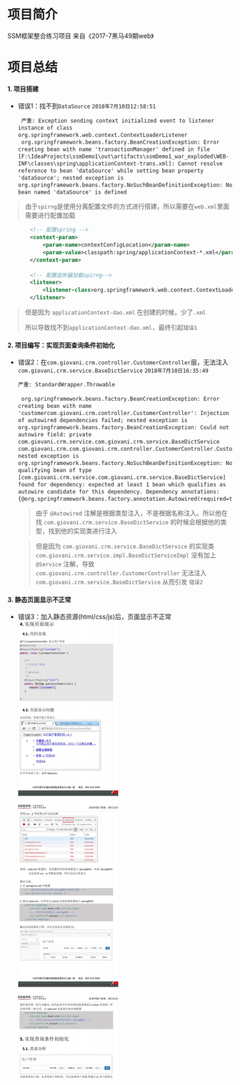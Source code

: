# 项目简介

   SSM框架整合练习项目
   来自《2017-7黑马49期web》

# 项目总结

#### 1. 项目搭建

   + 错误1：找不到`DataSource` `2018年7月10日12:58:51`

     ```
      严重: Exception sending context initialized event to listener instance of class org.springframework.web.context.ContextLoaderListener
      org.springframework.beans.factory.BeanCreationException: Error creating bean with name 'transactionManager' defined in file [F:\IdeaProjects\ssmDemo1\out\artifacts\ssmDemo1_war_exploded\WEB-INF\classes\spring\applicationContext-trans.xml]: Cannot resolve reference to bean 'dataSource' while setting bean property 'dataSource'; nested exception is org.springframework.beans.factory.NoSuchBeanDefinitionException: No bean named 'dataSource' is defined
     ```

> 由于`spirng`是使用分离配置文件的方式进行搭建，所以需要在`web.xml`里面需要进行配置加载

```web.xml
       <!-- 配置spring -->
       <context-param>
           <param-name>contextConfigLocation</param-name>
           <param-value>classpath:spring/applicationContext-*.xml</param-value>
       </context-param>

       <!-- 配置监听器加载spirng-->
       <listener>
           <listener-class>org.springframework.web.context.ContextLoaderListener</listener-class>
       </listener>
```

> 但是因为 `applicationContext-dao.xml` 在创建的时候，少了`.xml`
>
> 所以导致找不到`applicationContext-dao.xml`，最终引起`错误1`

 #### 2. 项目编写：实现页面查询条件初始化 

   + 错误2：在`com.giovani.crm.controller.CustomerController`层，无法注入`com.giovani.crm.service.BaseDictService` `2018年7月10日16:35:49`

        ```错误2
        严重: StandardWrapper.Throwable
        
         org.springframework.beans.factory.BeanCreationException: Error creating bean with name 'customercom.giovani.crm.controller.CustomerController': Injection of autowired dependencies failed; nested exception is org.springframework.beans.factory.BeanCreationException: Could not autowire field: private com.giovani.crm.service.com.giovani.crm.service.BaseDictService com.giovani.crm.com.giovani.crm.controller.CustomerController.Customercom.giovani.crm.controller.CustomerController.com.giovani.crm.service.BaseDictService; nested exception is org.springframework.beans.factory.NoSuchBeanDefinitionException: No qualifying bean of type [com.giovani.crm.service.com.giovani.crm.service.BaseDictService] found for dependency: expected at least 1 bean which qualifies as autowire candidate for this dependency. Dependency annotations: {@org.springframework.beans.factory.annotation.Autowired(required=true)}
        
        ```

        > 由于 `@Autowired` 注解是根据类型注入，不是根据名称注入。所以他在找 `com.giovani.crm.service.BaseDictService` 的时候会根据他的类型，找到他的实现类进行注入

        > 但是因为 `com.giovani.crm.service.BaseDictService` 的实现类 `com.giovani.crm.service.impl.BaseDictServiceImpl` 没有加上 `@Service` 注解，导致 `com.giovani.crm.controller.CustomerController` 无法注入 `com.giovani.crm.service.BaseDictService` 从而引发 `错误2`

#### 3. 静态页面显示不正常
   + 错误3：加入静态资源(html/css/js)后，页面显示不正常
      ![Aaron Swartz](https://raw.githubusercontent.com/Giovani-Github/Giovani-resource/master/markdown-resource/2018-07-20_163507.png)